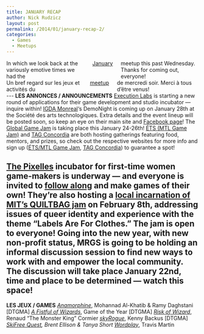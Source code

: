 ```yaml
---
title: JANUARY RECAP
author: Nick Rudzicz
layout: post
permalink: /2014/01/january-recap-2/
categories:
  - Games
  - Meetups
---
```

<div class="large-6 columns ">
In which we look back at the variously emotive times we had the <a href="{{ site.baseurl }}/2013/12/meetup-8-jan/">January</a> meetup this past Wednesday.
Thanks for coming out, everyone!
</div><div class="large-6 columns ">
Un bref regard sur les jeux et activit&eacute;s du <a href="{{ site.baseurl }}/2013/12/meetup-8-jan/">meetup</a> de mercredi soir.
Merci &agrave; tous d&#8217;&ecirc;tre venus!
 &nbsp;
</div>
---
<strong>LES ANNONCES / ANNOUNCEMENTS</strong>
 <a href="http://executionlabs.com/en/">Execution Labs</a> is starting a new round of applications for their game development and studio incubator &#8212; inquire within!
<a href="http://legacy.igda.org/montreal/">IGDA Monreal</a>&#8216;s DemoNight is coming up on January 28th at the Soci&eacute;t&eacute; des arts technologiques. Extra details and the event lineup will be posted soon, so keep an eye on their main site and <a href="https://www.facebook.com/pages/IGDA-Montreal/153561694690608">Facebook page</a>!
The <a href="http://globalgamejam.org/">Global Game Jam</a> is taking place this January 24-26th! <a href="http://mtlgamejam.org/faq">&Eacute;TS (MTL Game Jam)</a> and <a href="http://tag.hexagram.ca/events/globalgamejam-2014/">TAG Concordia</a> are both hosting gatherings featuring food, mentors, and prizes, so check out the respective websites for more info and sign up (<a href="http://mtlgamejam.org/inscription">&Eacute;TS/MTL Game Jam</a>, <a href="http://www.eventbrite.ca/e/global-game-jam-tickets-9769112679">TAG Concordia</a>) to guarantee a spot!

<a href="http://pixelles.ca">The Pixelles</a> incubator for first-time women game-makers is underway &#8212; and everyone is invited to <a href="http://pixelles.ca/pixelles-game-incubator/follow-along">follow along</a> and make games of their own! They&#8217;re also hosting a <a href="http://pixelles.ca/blog/2014/01/quiltbag-jam">local incarnation of MIT&#8217;s QUILTBAG jam</a> on February 8th, addressing issues of queer identity and experience with the theme &#8220;Labels Are For Clothes.&#8221; The jam is open to everyone!
Going into the new year, with new non-profit status, MRGS is going to be holding an informal discussion session to find new ways to work with and empower the local community. The discussion will take place January 22nd, time and place to be determined &#8212; watch this space!
---
<strong>LES JEUX / GAMES</strong>
 <em><a href="http://anamorphine.com/">Anamorphine</a></em>, Mohannad Al-Khatib &#038; Ramy Daghstani
[DTGMA] <em><a href="http://www.thegoty.com/a-fistful-of-wizards">A Fistful of Wizards</a></em>, Game of the Year
[DTGMA] <em><a href="https://dl.dropboxusercontent.com/u/26941419/Risk%20of%20Wizard.rar">Risk of Wizard</a></em>, Renaud &#8220;The Monster King&#8221; Cormier
<em><a href="http://nihilocrat.itch.io/sky-rogue">skyRogue</a></em>, Kenny Backus
[DTGMA] <em><a href="">SkiFree Quest</a>, Brent Ellison &#038; Tanya Short</em>
<em><a href="http://travishenrymartin.comxa.com/games/Wordplay.html">Wordplay</a></em>, Travis Martin
 &nbsp;
 &nbsp;
